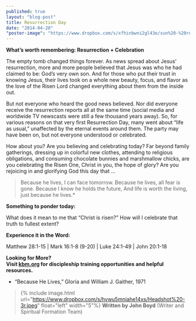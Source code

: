 ```yaml
---
published: true
layout: "blog-post"
title: Resurrection Day
date: "2014-04-20"
"poster-image": "https://www.dropbox.com/s/xfhinbwni2gl43e/sun%20-%20resurrection.jpg"
---
```


**What’s worth remembering: Resurrection + Celebration**

The empty tomb changed things forever.  As news spread about Jesus’ resurrection, more and more people believed that Jesus was who he had claimed to be: God’s very own son.  And for those who put their trust in knowing Jesus, their lives took on a whole new beauty, focus, and flavor as the love of the Risen Lord changed everything about them from the inside out.    

But not everyone who heard the good news believed.  Nor did everyone receive the resurrection reports all at the same time (social media and worldwide TV newscasts were still a few thousand years away).  So, for various reasons on that very first Resurrection Day, many went about “life as usual,” unaffected by the eternal events around them.  The party may have been on, but not everyone understood or celebrated. 

How about you?  Are you believing and celebrating today?  Far beyond family gatherings, dressing up in colorful new clothes, attending to religious obligations, and consuming chocolate bunnies and marshmallow chicks, are you celebrating the Risen One, Christ in you, the hope of glory?  Are you rejoicing in and glorifying God this day that …

>Because he lives, I can face tomorrow.
Because he lives, all fear is gone.
Because I know he holds the future, 
And life is worth the living, just because he lives.*
 
**Something to ponder today:**

What does it mean to me that “Christ is risen?”  How will I celebrate that truth to fullest extent?

**Experience it in the Word:**

Matthew 28:1-15 | Mark 16:1-8 (9-20) | Luke 24:1-49 | John 20:1-18

**Looking for More?  
Visit <a href="http://www.kbm.org" target="_blank">kbm.org</a> for discipleship training opportunities and helpful resources.**

* “Because He Lives,” Gloria and William J. Gaither, 1971

>{% include image.html url="https://www.dropbox.com/s/hvwu5mniahe14xs/Headshot%20-3r.jpeg" float="left" width="5"%} **Written by John Boyd**  (Writer and Spiritual Formation Team)
